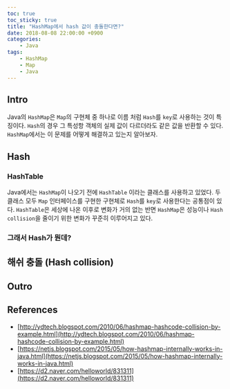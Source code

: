 ```yaml
---
toc: true
toc_sticky: true
title: "HashMap에서 hash 값이 충돌한다면?"
date: 2018-08-08 22:00:00 +0900
categories: 
    - Java 
tags: 
    - HashMap
    - Map
    - Java
---
```


## Intro
Java의 `HashMap`은 `Map`의 구현체 중 하나로 이름 처럼 `Hash`를 `key`로 사용하는 것이 특징이다. `Hash`의 경우 그 특성항 객체의 실제 값이 다르더라도 같은 값을 반환할 수 있다. `HashMap`에서는 이 문제를 어떻게 해결하고 있는지 알아보자.

## Hash

### HashTable

Java에서는 `HashMap`이 나오기 전에 `HashTable` 이라는 클래스를 사용하고 있었다. 두 클래스 모두 `Map` 인터페이스를 구현한 구현체로 `Hash`를 `key`로 사용한다는 공통점이 있다. `HashTable`은 세상에 나온 이후로 변화가 거의 없는 반면 `HashMap`은 성능이나 `Hash collision`을 줄이기 위한 변화가 꾸준히 이루어지고 있다. 

### 그래서 Hash가 뭔데?

## 해쉬 충돌 (Hash collision)

## Outro


## References

- [http://ydtech.blogspot.com/2010/06/hashmap-hashcode-collision-by-example.html](http://ydtech.blogspot.com/2010/06/hashmap-hashcode-collision-by-example.html)
- [https://netjs.blogspot.com/2015/05/how-hashmap-internally-works-in-java.html](https://netjs.blogspot.com/2015/05/how-hashmap-internally-works-in-java.html)
- [https://d2.naver.com/helloworld/831311](https://d2.naver.com/helloworld/831311)